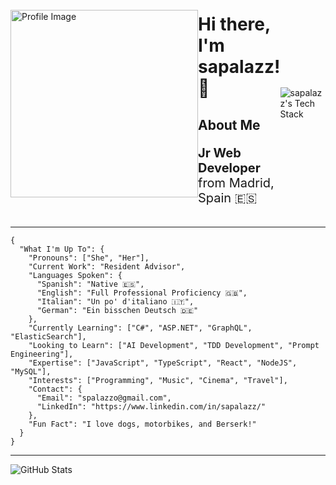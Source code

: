 <div style="display: flex; align-items: center;">
    <div style="flex: 1;">
        <img src="https://github.com/sapalazz/sapalazz/assets/71673769/e210507b-c19f-4c17-96fa-9c5fcd34fe2c" alt="Profile Image" width="300" height="300">
    </div>
    <div style="flex: 1;">
        <h1>Hi there, I'm sapalazz! 👋</h1>
        <h2><b>About Me</b></h2>
        <p style="font-size: 20px;"><strong>Jr Web Developer</strong> from Madrid, Spain 🇪🇸 </p>
    </div>
                <img src="https://github-readme-tech-stack.vercel.app/api/cards?title=sapalazz%27s+Tech+Stack&lineCount=2&theme=hacker&line1=React%2CReact%2C3a5895%3BTypescript%2CTypeScript%2C4364a9%3BJavascript%2CJavaScript%2Cf0ec47%3BGraphQL%2CGraphQL%2Cb347be%3B&line2=PostgreSQL%2CPostgreSQL%2C2255d2%3BNode.js%2CNode.js%2C15a84a%3BGit%2CGit%2C9e4e2c%3BASP.NET%2CASP.NET%2C0d1c9e%3B" alt="sapalazz's Tech Stack" />
</div>

---

```
{
  "What I'm Up To": {
    "Pronouns": ["She", "Her"],
    "Current Work": "Resident Advisor",
    "Languages Spoken": {
      "Spanish": "Native 🇪🇸",
      "English": "Full Professional Proficiency 🇬🇧",
      "Italian": "Un po' d'italiano 🇮🇹",
      "German": "Ein bisschen Deutsch 🇩🇪"
    },
    "Currently Learning": ["C#", "ASP.NET", "GraphQL", "ElasticSearch"],
    "Looking to Learn": ["AI Development", "TDD Development", "Prompt Engineering"],
    "Expertise": ["JavaScript", "TypeScript", "React", "NodeJS", "MySQL"],
    "Interests": ["Programming", "Music", "Cinema", "Travel"],
    "Contact": {
      "Email": "spalazzo@gmail.com",
      "LinkedIn": "https://www.linkedin.com/in/sapalazz/"
    },
    "Fun Fact": "I love dogs, motorbikes, and Berserk!"
  }
}

```

---

![GitHub Stats](https://github-readme-stats.vercel.app/api?username=sapalazz&show_icons=true&theme=radical)

